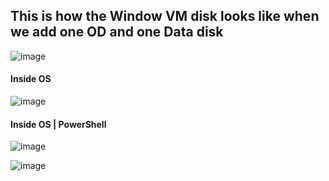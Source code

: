 ## This is how the Window VM disk looks like when we add one OD and one Data disk

![image](https://user-images.githubusercontent.com/13016162/163517809-6077df14-55bf-4820-b322-8b073f86f073.png)

#### Inside OS

![image](https://user-images.githubusercontent.com/13016162/163517873-822cc0a6-1f84-46d9-89ec-da35dca95994.png)

#### Inside OS | PowerShell

![image](https://user-images.githubusercontent.com/13016162/163517961-b85e41b4-03c0-45a4-85c1-d590f0924b3b.png)

![image](https://user-images.githubusercontent.com/13016162/163518224-0caf748f-0576-46d0-9cf5-f8cd436c2541.png)
